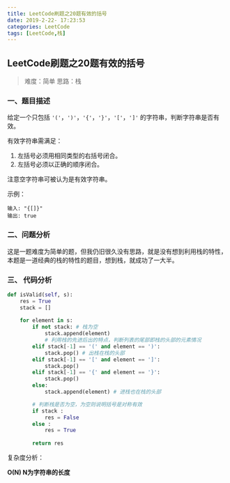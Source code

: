 ```yaml
---
title: LeetCode刷题之20题有效的括号
date: 2019-2-22- 17:23:53
categories: LeetCode
tags: [LeetCode,栈]
---
```

## LeetCode刷题之20题有效的括号

>难度：简单                                   思路：栈

### 一、题目描述

给定一个只包括 `'('`，`')'`，`'{'`，`'}'`，`'['`，`']'` 的字符串，判断字符串是否有效。

有效字符串需满足：

1. 左括号必须用相同类型的右括号闭合。
2. 左括号必须以正确的顺序闭合。

注意空字符串可被认为是有效字符串。

<!--more-->

示例：

```
输入: "{[]}"
输出: true
```

### 二、问题分析

这是一题难度为简单的题，但我仍旧很久没有思路，就是没有想到利用栈的特性，本题是一道经典的栈的特性的题目，想到栈，就成功了一大半。

### 三、 代码分析

```python
def isValid(self, s):
    res = True
    stack = []
        
    for element in s:
        if not stack: # 栈为空
            stack.append(element) 
            # 利用栈的先进后出的特点，判断列表的尾部即栈的头部的元素情况
        elif stack[-1] == '(' and element == ')':
            stack.pop() # 出栈在栈的头部
        elif stack[-1] == '[' and element == ']':
            stack.pop()
        elif stack[-1] == '{' and element == '}':
            stack.pop()
        else:
            stack.append(element) # 进栈也在栈的头部

        # 判断栈是否为空，为空则说明括号是对称有效
        if stack :
            res = False
        else :
            res = True
            
        return res    
```

复杂度分析：

**O(N)           N为字符串的长度**



